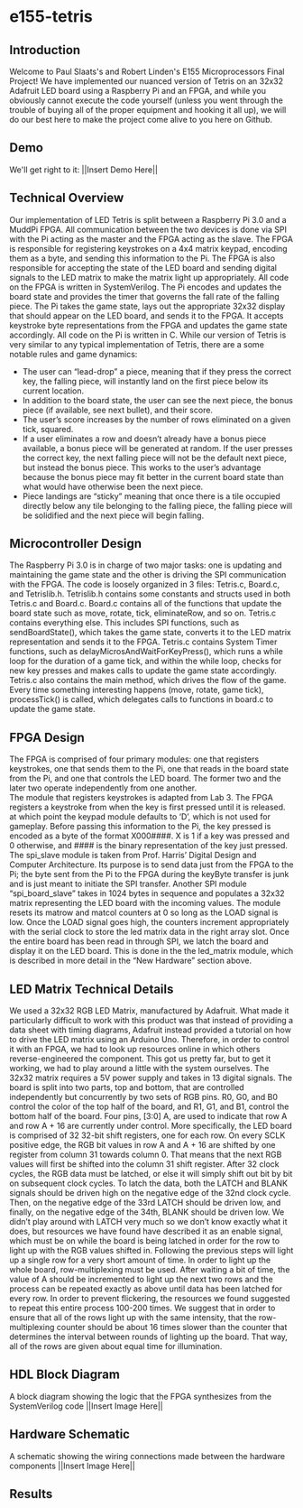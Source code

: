# e155-tetris

## Introduction
Welcome to Paul Slaats's and Robert Linden's E155 Microprocessors Final Project! We have implemented our nuanced version of Tetris on an 32x32 Adafruit LED board using a Raspberry Pi and an FPGA, and while you obviously cannot execute the code yourself (unless you went through the trouble of buying all of the proper equipment and hooking it all up), we will do our best here to make the project come alive to you here on Github.

## Demo
We'll get right to it:
||Insert Demo Here||

## Technical Overview
Our implementation of LED Tetris is split between a Raspberry Pi 3.0 and a MuddPi FPGA. All communication between the two devices is done via SPI with the Pi acting as the master and the FPGA acting as the slave. The FPGA is responsible for registering keystrokes on a 4x4 matrix keypad, encoding them as a byte, and sending this information to the Pi. The FPGA is also responsible for accepting the state of the LED board and sending digital signals to the LED matrix to make the matrix light up appropriately. All code on the FPGA is written in SystemVerilog. 
The Pi encodes and updates the board state and provides the timer that governs the fall rate of the falling piece. The Pi takes the game state, lays out the appropriate 32x32 display that should appear on the LED board, and sends it to the FPGA. It accepts keystroke byte representations from the FPGA and updates the game state accordingly. All code on the Pi is written in C.
While our version of Tetris is very similar to any typical implementation of Tetris, there are a some notable rules and game dynamics:
  * The user can “lead-drop” a piece, meaning that if they press the correct key, the falling piece, will instantly land on the first piece below its current location.
  * In addition to the board state, the user can see the next piece, the bonus piece (if available, see next bullet), and their score.
  * The user’s score increases by the number of rows eliminated on a given tick, squared.
  * If a user eliminates a row and doesn’t already have a bonus piece available, a bonus piece will be generated at random. If the user presses the correct key, the next falling piece will not be the default next piece, but instead the bonus piece. This works to the user’s advantage because the bonus piece may fit better in the current board state than what would have otherwise been the next piece.
  * Piece landings are “sticky” meaning that once there is a tile occupied directly below any tile belonging to the falling piece, the falling piece will be solidified and the next piece will begin falling.

## Microcontroller Design
The Raspberry Pi 3.0 is in charge of two major tasks: one is updating and maintaining the game state and the other is driving the SPI communication with the FPGA. The code is loosely organized in 3 files: Tetris.c, Board.c, and Tetrislib.h. Tetrislib.h contains some constants and structs used in both Tetris.c and Board.c. Board.c contains all of the functions that update the board state such as move, rotate, tick, eliminateRow, and so on. Tetris.c contains everything else. This includes SPI functions, such as sendBoardState(), which takes the game state, converts it to the LED matrix representation and sends it to the FPGA. Tetris.c contains System Timer functions, such as delayMicrosAndWaitForKeyPress(), which runs a while loop for the duration of a game tick, and within the while loop, checks for new key presses and makes calls to update the game state accordingly. Tetris.c also contains the main method, which drives the flow of the game. Every time something interesting happens (move, rotate, game tick), processTick() is called, which delegates calls to functions in board.c to update the game state.

## FPGA Design
The FPGA is comprised of four primary modules: one that registers keystrokes, one that sends them to the Pi, one that reads in the board state from the Pi, and one that controls the LED board. The former two and the later two operate independently from one another.  
The module that registers keystrokes is adapted from Lab 3. The FPGA registers a keystroke from when the key is first pressed until it is released. at which point the keypad module defaults to ‘D’, which is not used for gameplay. Before passing this information to the Pi, the key pressed is encoded as a byte of the format X000####. X is 1 if a key was pressed and 0 otherwise, and #### is the binary representation of the key just pressed.  The spi_slave module is taken from Prof. Harris’ Digital Design and Computer Architecture. Its purpose is to send data just from the FPGA to the Pi; the byte sent from the Pi to the FPGA during the keyByte transfer is junk and is just meant to initiate the SPI transfer.
Another SPI module “spi_board_slave” takes in 1024 bytes in sequence and populates a 32x32 matrix representing the LED board with the incoming values. The module resets its matrow and matcol counters at 0 so long as the LOAD signal is low. Once the LOAD signal goes high, the counters increment appropriately with the serial clock to store the led matrix data in the right array slot. Once the entire board has been read in through SPI, we latch the board and display it on the LED board. This is done in the the led_matrix module, which is described in more detail in the “New Hardware” section above.


## LED Matrix Technical Details
We used a 32x32 RGB LED Matrix, manufactured by Adafruit. What made it particularly difficult to work with this product was that instead of providing a data sheet with timing diagrams, Adafruit instead provided a tutorial on how to drive the LED matrix using an Arduino Uno. Therefore, in order to control it with an FPGA, we had to look up resources online in which others reverse-engineered the component. This got us pretty far, but to get it working, we had to play around a little with the system ourselves.
The 32x32 matrix requires a 5V power supply and takes in 13 digital signals. The board is split into two parts, top and bottom, that are controlled independently but concurrently by two sets of RGB pins. R0, G0, and B0 control the color of the top half of the board, and R1, G1, and B1, control the bottom half of the board. Four pins, [3:0] A, are used to indicate that row A and row A + 16 are currently under control. More specifically, the LED board is comprised of 32 32-bit shift registers, one for each row. On every SCLK positive edge, the RGB bit values in row A and A + 16 are shifted by one register from column 31 towards column 0. That means that the next RGB values will first be shifted into the column 31 shift register.
After 32 clock cycles, the RGB data must be latched, or else it will simply shift out bit by bit on subsequent clock cycles. To latch the data, both the LATCH and BLANK signals should be driven high on the negative edge of the 32nd clock cycle. Then, on the negative edge of the 33rd LATCH should be driven low, and finally, on the negative edge of the 34th, BLANK should be driven low. We didn’t play around with LATCH very much so we don’t know exactly what it does, but resources we have found have described it as an enable signal, which must be on while the board is being latched in order for the row to light up with the RGB values shifted in.
Following the previous steps will light up a single row for a very short amount of time. In order to light up the whole board, row-multiplexing must be used. After waiting a bit of time, the value of A should be incremented to light up the next two rows and the process can be repeated exactly as above until data has been latched for every row. In order to prevent flickering, the resources we found suggested to repeat this entire process 100-200 times. We suggest that in order to ensure that all of the rows light up with the same intensity, that the row-multiplexing counter should be about 16 times slower than the counter that determines the interval between rounds of lighting up the board. That way, all of the rows are given about equal time for illumination.

## HDL Block Diagram
A block diagram showing the logic that the FPGA synthesizes from the SystemVerilog code
||Insert Image Here||

## Hardware Schematic
A schematic showing the wiring connections made between the hardware components
||Insert Image Here||

## Results
